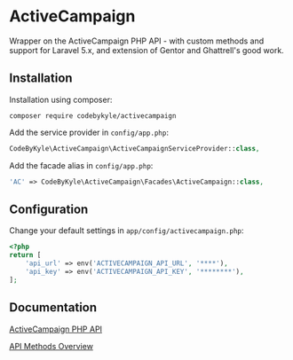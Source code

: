 ActiveCampaign
===============

Wrapper on the ActiveCampaign PHP API - with custom methods and support for Laravel 5.x, and extension of Gentor and Ghattrell's good work.

Installation
------------

Installation using composer:

```
composer require codebykyle/activecampaign
```


Add the service provider in `config/app.php`:

```php
CodeByKyle\ActiveCampaign\ActiveCampaignServiceProvider::class,
```

Add the facade alias in `config/app.php`:

```php
'AC' => CodeByKyle\ActiveCampaign\Facades\ActiveCampaign::class,
```

Configuration
-------------

Change your default settings in `app/config/activecampaign.php`:

```php
<?php
return [
    'api_url' => env('ACTIVECAMPAIGN_API_URL', '****'),
    'api_key' => env('ACTIVECAMPAIGN_API_KEY', '********'),
];
```


Documentation
-------------

[ActiveCampaign PHP API](https://github.com/ActiveCampaign/activecampaign-api-php)

[API Methods Overview](http://www.activecampaign.com/api/overview.php)

